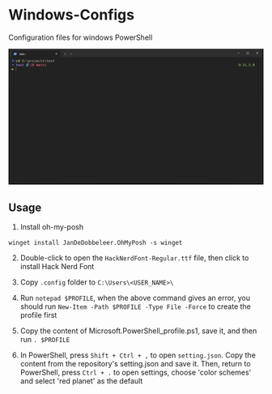 #  Windows-Configs
Configuration files for windows PowerShell

<p align="center">
	<img src="assets/powershell.png"/>
</p>

## Usage

1. Install oh-my-posh

```
winget install JanDeDobbeleer.OhMyPosh -s winget
```

2. Double-click to open the `HackNerdFont-Regular.ttf` file, then click to install Hack Nerd Font

3. Copy `.config` folder to `C:\Users\<USER_NAME>\`

4. Run `notepad $PROFILE`, when the above command gives an error, you should run `New-Item -Path $PROFILE -Type File -Force` to create the profile first

5. Copy the content of Microsoft.PowerShell_profile.ps1, save it, and then run `. $PROFILE`

6. In PowerShell, press `Shift + Ctrl + ,` to open `setting.json`. Copy the content from the repository's setting.json and save it. Then, return to PowerShell, press `Ctrl + .` to open settings, choose 'color schemes' and select 'red planet' as the default